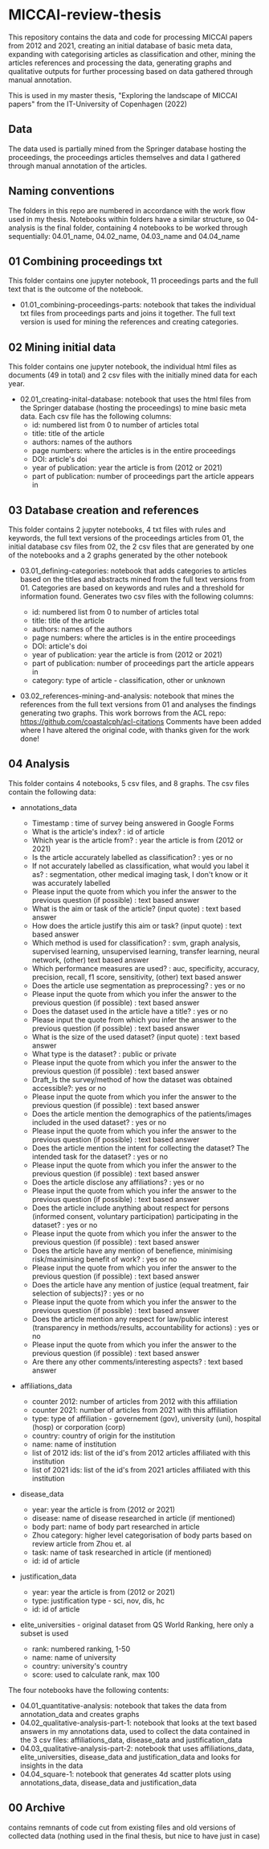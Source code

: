 # MICCAI-review-thesis

This repository contains the data and code for processing MICCAI papers from 2012 and 2021, creating an initial database of basic meta data, expanding with categorising articles as classification and other, mining the articles references and processing the data, generating graphs and qualitative outputs for further processing based on data gathered through manual annotation. 

This is used in my master thesis, "Exploring the landscape of MICCAI papers" from the IT-University of Copenhagen (2022)

## Data
The data used is partially mined from the Springer database hosting the proceedings, the proceedings articles themselves and data I gathered through manual annotation of the articles.

## Naming conventions
The folders in this repo are numbered in accordance with the work flow used in my thesis. Notebooks within folders have a similar structure, so 04-analysis is the final folder, containing 4 notebooks to be worked through sequentially: 04.01_name, 04.02_name, 04.03_name and 04.04_name

## 01 Combining proceedings txt
This folder contains one jupyter notebook, 11 proceedings parts and the full text that is the outcome of the notebook.
* 01.01_combining-proceedings-parts: notebook that takes the individual txt files from proceedings parts and joins it together.
The full text version is used for mining the references and creating categories.

## 02  Mining initial data 
This folder contains one jupyter notebook, the individual html files as documents (49 in total) and 2 csv files with the initially mined data for each year. 
* 02.01_creating-inital-database: notebook that uses the html files from the Springer database (hosting the proceedings) to mine basic meta data.
Each csv file has the following columns: 
  * id: numbered list from 0 to number of articles total 
  * title:  title of the article
  * authors: names of the authors
  * page numbers: where the articles is in the entire proceedings
  * DOI: article's doi 
  * year of publication: year the article is from (2012 or 2021)
  * part of publication: number of proceedings part the article appears in

## 03 Database creation and references 
This folder contains 2 jupyter notebooks, 4 txt files with rules and keywords, the full text versions of the proceedings articles from 01, the initial database csv files from 02, the 2 csv files that are generated by one of the notebooks and a 2 graphs generated by the other notebook

* 03.01_defining-categories: notebook that adds categories to articles based on the titles and abstracts mined from the full text versions from 01. Categories are based on keywords and rules and a threshold for information found. Generates two csv files with the following columns:
  * id: numbered list from 0 to number of articles total 
  * title:  title of the article
  * authors: names of the authors
  * page numbers: where the articles is in the entire proceedings
  * DOI: article's doi 
  * year of publication: year the article is from (2012 or 2021)
  * part of publication: number of proceedings part the article appears in
  * category: type of article - classification, other or unknown

* 03.02_references-mining-and-analysis: notebook that mines the references from the full text versions from 01 and analyses the findings generating two graphs. This work borrows from the ACL repo: https://github.com/coastalcph/acl-citations
Comments have been added where I have altered the original code, with thanks given for the work done!

## 04 Analysis 
This folder contains 4 notebooks, 5 csv files, and 8 graphs.
The csv files contain the following data:
* annotations_data
  * Timestamp : time of survey being answered in Google Forms
  * What is the article's index? : id of article
  * Which year is the article from? : year the article is from (2012 or 2021)
  * Is the article accurately labelled as classification? : yes or no
  * If not accurately labelled as classification, what would you label it as? : segmentation, other medical imaging task, I don't know or it was accurately labelled
  * Please input the quote from which you infer the answer to the previous question (if possible) : text based answer
  * What is the aim or task of the article? (input quote) : text based answer
  * How does the article justify this aim or task? (input quote) : text based answer
  * Which method is used for classification? : svm, graph analysis, supervised learning, unsupervised learning, transfer learning, neural network, (other) text based       answer
  * Which performance measures are used? : auc, specificity, accuracy, precision, recall, f1 score, sensitivity, (other) text based answer
  * Does the article use segmentation as preprocessing? : yes or no
  * Please input the quote from which you infer the answer to the previous question (if possible) : text based answer
  * Does the dataset used in the article have a title? : yes or no
  * Please input the quote from which you infer the answer to the previous question (if possible) : text based answer
  * What is the size of the used dataset? (input quote) : text based answer
  * What type is the dataset? : public or private
  * Please input the quote from which you infer the answer to the previous question (if possible) : text based answer
  * Draft_Is the survey/method of how the dataset was obtained accessible?: yes or no
  * Please input the quote from which you infer the answer to the previous question (if possible) : text based answer
  * Does the article mention the demographics of the patients/images included in the used dataset? : yes or no
  * Please input the quote from which you infer the answer to the previous question (if possible) : text based answer
  * Does the article mention the intent for collecting the dataset? The intended task for the dataset? : yes or no
  * Please input the quote from which you infer the answer to the previous question (if possible) : text based answer
  * Does the article disclose any affiliations? : yes or no
  * Please input the quote from which you infer the answer to the previous question (if possible) : text based answer 
  * Does the article include anything about respect for persons (informed consent, voluntary participation) participating in the dataset? : yes or no
  * Please input the quote from which you infer the answer to the previous question (if possible) : text based answer
  * Does the article have any mention of benefience, minimising risk/maximising benefit of work? : yes or no
  * Please input the quote from which you infer the answer to the previous question (if  possible) : text based answer
  * Does the article have any mention of justice (equal treatment, fair selection of subjects)? : yes or no
  * Please input the quote from which you infer the answer to the previous question (if  possible) : text based answer
  * Does the article mention any respect for law/public interest (transparency in methods/results, accountability for actions) : yes or no
  * Please input the quote from which you infer the answer to the previous question (if  possible) : text based answer
  * Are there any other comments/interesting aspects? : text based answer
  
* affiliations_data
  * counter 2012: number of articles from 2012 with this affiliation
  * counter 2021: number of articles from 2021 with this affiliation
  * type: type of affiliation - governement (gov), university (uni), hospital (hosp) or corporation (corp)
  * country: country of origin for the institution
  * name: name of institution
  * list of 2012 ids: list of the id's from 2012 articles affiliated with this institution
  * list of 2021 ids: list of the id's from 2021 articles affiliated with this institution

* disease_data
  * year: year the article is from (2012 or 2021)
  * disease: name of disease researched in article (if mentioned)
  * body part: name of body part researched in article
  * Zhou category: higher level categorisation of body parts based on review article from Zhou et. al
  * task: name of task researched in article (if mentioned)
  * id: id of article

* justification_data
  * year: year the article is from (2012 or 2021)
  * type: justification type - sci, nov, dis, hc
  * id: id of article
 
 * elite_universities - original dataset from QS World Ranking, here only a subset is used
    * rank: numbered ranking, 1-50
    * name: name of university
    * country: university's country
    * score: used to calculate rank, max 100
  
The four notebooks have the following contents:
* 04.01_quantitative-analysis: notebook that takes the data from annotation_data and creates graphs
* 04.02_qualitative-analysis-part-1: notebook that looks at the text based answers in my annotations data, used to collect the data contained in the 3 csv files: affiliations_data, disease_data and justification_data
* 04.03_qualitative-analysis-part-2: notebook that uses affiliations_data, elite_universities, disease_data and justification_data and looks for insights in the data
* 04.04_square-1: notebook that generates 4d scatter plots using annotations_data, disease_data and justification_data

## 00 Archive 
contains remnants of code cut from existing files and old versions of collected data (nothing used in the final thesis, but nice to have just in case)


